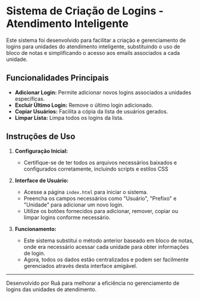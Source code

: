 # Sistema de Criação de Logins - Atendimento Inteligente

Este sistema foi desenvolvido para facilitar a criação e gerenciamento de logins para unidades do atendimento inteligente, substituindo o uso de bloco de notas e simplificando o acesso aos emails associados a cada unidade.

## Funcionalidades Principais

- **Adicionar Login:** Permite adicionar novos logins associados a unidades específicas.
- **Excluir Último Login:** Remove o último login adicionado.
- **Copiar Usuários:** Facilita a cópia da lista de usuários gerados.
- **Limpar Lista:** Limpa todos os logins da lista.

## Instruções de Uso

1. **Configuração Inicial:**
   - Certifique-se de ter todos os arquivos necessários baixados e configurados corretamente, incluindo scripts e estilos CSS

2. **Interface de Usuário:**
   - Acesse a página `index.html` para iniciar o sistema.
   - Preencha os campos necessários como "Usuário", "Prefixo" e "Unidade" para adicionar um novo login.
   - Utilize os botões fornecidos para adicionar, remover, copiar ou limpar logins conforme necessário.

3. **Funcionamento:**
   - Este sistema substitui o método anterior baseado em bloco de notas, onde era necessário acessar cada unidade para obter informações de login.
   - Agora, todos os dados estão centralizados e podem ser facilmente gerenciados através desta interface amigável.

---

Desenvolvido por Ruã para melhorar a eficiência no gerenciamento de logins das unidades de atendimento.
